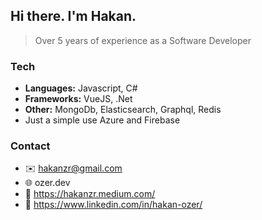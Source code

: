 ## Hi there. I'm Hakan.

>Over 5 years of experience as a Software Developer

### Tech </br>
- **Languages:** Javascript, C#
- **Frameworks:** VueJS, .Net
- **Other:** MongoDb, Elasticsearch, Graphql, Redis
- Just a simple use Azure and Firebase

### Contact </br>
- ✉️ hakanzr@gmail.com
- 🌐 ozer.dev
- 📰 https://hakanzr.medium.com/
- 👔 https://www.linkedin.com/in/hakan-ozer/
